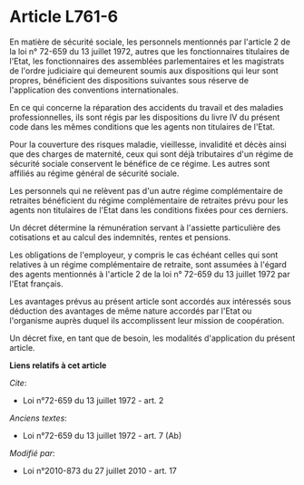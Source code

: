 # Article L761-6

En matière de sécurité sociale, les personnels mentionnés par l'article 2 de la loi n° 72-659 du 13 juillet 1972, autres que
les fonctionnaires titulaires de l'Etat, les fonctionnaires des assemblées parlementaires et les magistrats de l'ordre
judiciaire qui demeurent soumis aux dispositions qui leur sont propres, bénéficient des dispositions suivantes sous réserve
de l'application des conventions internationales. 

En ce qui concerne la réparation des accidents du travail et des maladies professionnelles, ils sont régis par les
dispositions du livre IV du présent code dans les mêmes conditions que les agents non titulaires de l'Etat. 

Pour la couverture des risques maladie, vieillesse, invalidité et décès ainsi que des charges de maternité, ceux qui sont
déjà tributaires d'un régime de sécurité sociale conservent le bénéfice de ce régime. Les autres sont affiliés au régime
général de sécurité sociale. 

Les personnels qui ne relèvent pas d'un autre régime complémentaire de retraites bénéficient du régime complémentaire de
retraites prévu pour les agents non titulaires de l'Etat dans les conditions fixées pour ces derniers. 

Un décret détermine la rémunération servant à l'assiette particulière des cotisations et au calcul des indemnités, rentes et
pensions. 

Les obligations de l'employeur, y compris le cas échéant celles qui sont relatives à un régime complémentaire de retraite,
sont assumées à l'égard des agents mentionnés à l'article 2 de la loi n° 72-659 du 13 juillet 1972 par l'Etat français. 

Les avantages prévus au présent article sont accordés aux intéressés sous déduction des avantages de même nature accordés par
l'Etat ou l'organisme auprès duquel ils accomplissent leur mission de coopération. 

Un décret fixe, en tant que de besoin, les modalités d'application du présent article.

**Liens relatifs à cet article**

_Cite_:

  - Loi n°72-659 du 13 juillet 1972 - art. 2

_Anciens textes_:

  - Loi n°72-659 du 13 juillet 1972 - art. 7 (Ab)

_Modifié par_:

  - Loi n°2010-873 du 27 juillet 2010 - art. 17
